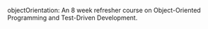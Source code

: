  objectOrientation: An 8 week refresher course on Object-Oriented Programming and Test-Driven Development.

